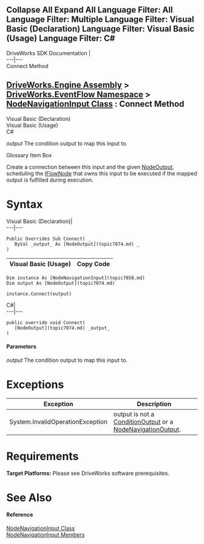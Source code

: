 Collapse All Expand All Language Filter: All  Language Filter: Multiple  Language Filter: Visual Basic (Declaration) Language Filter: Visual Basic (Usage) Language Filter: C#  
---  
DriveWorks SDK Documentation  |   
---|---  
Connect Method   
  
[DriveWorks.Engine Assembly](topic2156.md) > [DriveWorks.EventFlow Namespace](topic6871.md) > [NodeNavigationInput Class](topic7058.md) : Connect Method  
---  
  
Visual Basic (Declaration)    
Visual Basic (Usage)    
C# 

_output_
    The condition output to map this input to.

Glossary Item Box

Create a connection between this input and the given [NodeOutput](topic7074.md), scheduling the [IFlowNode](topic6873.md) that owns this input to be executed if the mapped output is fulfilled during execution. 

# Syntax

Visual Basic (Declaration)|   
---|---  
      
    
    Public Overrides Sub Connect( _
       ByVal _output_ As [NodeOutput](topic7074.md) _
    )   
  
Visual Basic (Usage)| Copy Code  
---|---  
      
    
    Dim instance As [NodeNavigationInput](topic7058.md)
    Dim output As [NodeOutput](topic7074.md)
     
    instance.Connect(output)  
  
C#|   
---|---  
      
    
    public override void Connect( 
       [NodeOutput](topic7074.md) _output_
    )  
  
#### Parameters

 _output_
    The condition output to map this input to.

# Exceptions

Exception| Description  
---|---  
System.InvalidOperationException| output is not a [ConditionOutput](topic6901.md) or a [NodeNavigationOutput](topic7067.md).  
  
# Requirements

**Target Platforms:** Please see DriveWorks software prerequisites.

# See Also

#### Reference

[NodeNavigationInput Class](topic7058.md)   
[NodeNavigationInput Members](topic7059.md)


